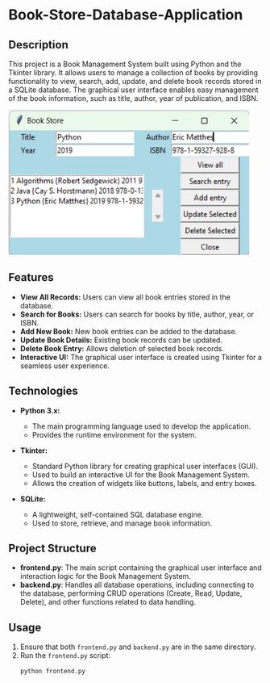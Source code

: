 # Book-Store-Database-Application
## Description
This project is a Book Management System built using Python and the Tkinter library. It allows users to manage a collection of books by providing functionality to view, search, add, update, and delete book records stored in a SQLite database. The graphical user interface enables easy management of the book information, such as title, author, year of publication, and ISBN.

![Demo](https://github.com/nahili-ansha/Book-Store-Database-Application/blob/main/Book_Store_Database_APP.png
)

## Features
- **View All Records:** Users can view all book entries stored in the database.
- **Search for Books:** Users can search for books by title, author, year, or ISBN.
- **Add New Book:** New book entries can be added to the database.
- **Update Book Details:** Existing book records can be updated.
- **Delete Book Entry:** Allows deletion of selected book records.
- **Interactive UI:** The graphical user interface is created using Tkinter for a seamless user experience.

## Technologies

- **Python 3.x:**
  - The main programming language used to develop the application.
  - Provides the runtime environment for the system.

- **Tkinter:**
  - Standard Python library for creating graphical user interfaces (GUI).
  - Used to build an interactive UI for the Book Management System.
  - Allows the creation of widgets like buttons, labels, and entry boxes.

- **SQLite:**
  - A lightweight, self-contained SQL database engine.
  - Used to store, retrieve, and manage book information.

## Project Structure
- **frontend.py**: The main script containing the graphical user interface and interaction logic for the Book Management System.
- **backend.py**: Handles all database operations, including connecting to the database, performing CRUD operations (Create, Read, Update, Delete), and other functions related to data handling.

## Usage
1. Ensure that both `frontend.py` and `backend.py` are in the same directory.
2. Run the `frontend.py` script:
   ```sh
   python frontend.py
